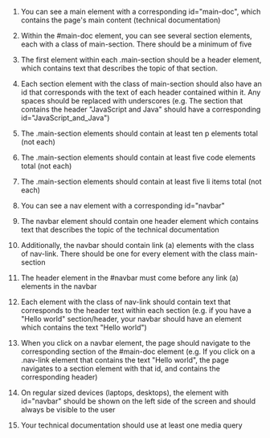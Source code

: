 1. You can see a main element with a corresponding id="main-doc", which contains the page's main content (technical documentation)


2. Within the #main-doc element, you can see several section elements, each with a class of main-section. There should be a minimum of five


3. The first element within each .main-section should be a header element, which contains text that describes the topic of that section.


4. Each section element with the class of main-section should also have an id that corresponds with the text of each header contained within it. Any spaces should be replaced with underscores (e.g. The section that contains the header "JavaScript and Java" should have a corresponding id="JavaScript_and_Java")


5. The .main-section elements should contain at least ten p elements total (not each)


6. The .main-section elements should contain at least five code elements total (not each)


7. The .main-section elements should contain at least five li items total (not each)


8. You can see a nav element with a corresponding id="navbar"


9. The navbar element should contain one header element which contains text that describes the topic of the technical documentation


10. Additionally, the navbar should contain link (a) elements with the class of nav-link. There should be one for every element with the class main-section


11. The header element in the #navbar must come before any link (a) elements in the navbar


12. Each element with the class of nav-link should contain text that corresponds to the header text within each section (e.g. if you have a "Hello world" section/header, your navbar should have an element which contains the text "Hello world")


13. When you click on a navbar element, the page should navigate to the corresponding section of the #main-doc element (e.g. If you click on a .nav-link element that contains the text "Hello world", the page navigates to a section element with that id, and contains the corresponding header)


14. On regular sized devices (laptops, desktops), the element with id="navbar" should be shown on the left side of the screen and should always be visible to the user


15. Your technical documentation should use at least one media query

